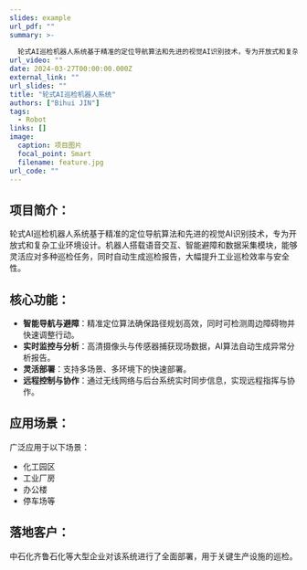 ```yaml
---
slides: example
url_pdf: ""
summary: >-
  
  轮式AI巡检机器人系统基于精准的定位导航算法和先进的视觉AI识别技术，专为开放式和复杂工业环境设计。机器人搭载语音交互、智能避障和数据采集模块，能够灵活应对多种巡检任务，同时自动生成巡检报告，大幅提升工业巡检效率与安全性。
url_video: ""
date: 2024-03-27T00:00:00.000Z
external_link: ""
url_slides: ""
title: "轮式AI巡检机器人系统"
authors: ["Bihui JIN"]
tags:
  - Robot
links: []
image:
  caption: 项目图片
  focal_point: Smart
  filename: feature.jpg
url_code: ""
---
```


## 项目简介： 

轮式AI巡检机器人系统基于精准的定位导航算法和先进的视觉AI识别技术，专为开放式和复杂工业环境设计。机器人搭载语音交互、智能避障和数据采集模块，能够灵活应对多种巡检任务，同时自动生成巡检报告，大幅提升工业巡检效率与安全性。

## 核心功能：

- **智能导航与避障**：精准定位算法确保路径规划高效，同时可检测周边障碍物并快速调整行动。
- **实时监控与分析**：高清摄像头与传感器捕获现场数据，AI算法自动生成异常分析报告。
- **灵活部署**：支持多场景、多环境下的快速部署。
- **远程控制与协作**：通过无线网络与后台系统实时同步信息，实现远程指挥与协作。

## 应用场景： 
广泛应用于以下场景：

- 化工园区
- 工业厂房
- 办公楼
- 停车场等

## 落地客户： 
中石化齐鲁石化等大型企业对该系统进行了全面部署，用于关键生产设施的巡检。